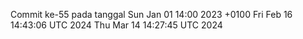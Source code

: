 Commit ke-55 pada tanggal Sun Jan 01 14:00 2023 +0100
Fri Feb 16 14:43:06 UTC 2024
Thu Mar 14 14:27:45 UTC 2024
